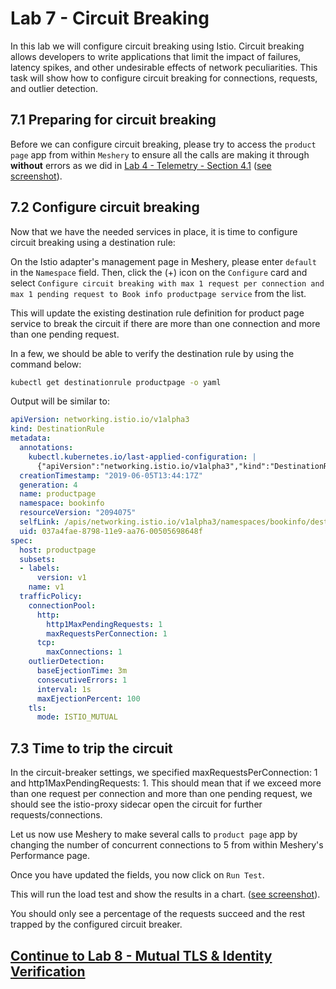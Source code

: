 # Lab 7 - Circuit Breaking

In this lab we will configure circuit breaking using Istio. Circuit breaking allows developers to write applications that limit the impact of failures, latency spikes, and other undesirable effects of network peculiarities. This task will show how to configure circuit breaking for connections, requests, and outlier detection.

## 7.1 Preparing for circuit breaking
Before we can configure circuit breaking, please try to access the `product page` app from within `Meshery` to ensure all the calls are making it through **without** errors as we did in [Lab 4 - Telemetry - Section 4.1](../lab-4/README.md) ([see screenshot](img/meshery_initial_load_test.png)).


## 7.2 Configure circuit breaking
Now that we have the needed services in place, it is time to configure circuit breaking using a destination rule:

<!-- ```sh
kubectl apply -f - <<EOF
apiVersion: networking.istio.io/v1alpha3
kind: DestinationRule
metadata:
  name: productpage
spec:
  host: productpage
  subsets:
  - labels:
      version: v1
    name: v1
  trafficPolicy:
    tls:
      mode: ISTIO_MUTUAL
    connectionPool:
      tcp:
        maxConnections: 1
      http:
        http1MaxPendingRequests: 1
        maxRequestsPerConnection: 1
    outlierDetection:
      consecutiveErrors: 1
      interval: 1s
      baseEjectionTime: 3m
      maxEjectionPercent: 100
EOF
``` -->

On the Istio adapter's management page in Meshery, please enter `default` in the `Namespace` field.
Then, click the (+) icon on the `Configure` card and select `Configure circuit breaking with max 1 request per connection and max 1 pending request to Book info productpage service` from the list. 

This will update the existing destination rule definition for product page service to break the circuit if there are more than one connection and more than one pending request.

In a few, we should be able to verify the destination rule by using the command below:

```sh
kubectl get destinationrule productpage -o yaml
```

Output will be similar to:
```yaml
apiVersion: networking.istio.io/v1alpha3
kind: DestinationRule
metadata:
  annotations:
    kubectl.kubernetes.io/last-applied-configuration: |
      {"apiVersion":"networking.istio.io/v1alpha3","kind":"DestinationRule","metadata":{"annotations":{},"name":"productpage","namespace":"bookinfo"},"spec":{"host":"productpage","subsets":[{"labels":{"version":"v1"},"name":"v1"}],"trafficPolicy":{"connectionPool":{"http":{"http1MaxPendingRequests":1,"maxRequestsPerConnection":1},"tcp":{"maxConnections":1}},"outlierDetection":{"baseEjectionTime":"3m","consecutiveErrors":1,"interval":"1s","maxEjectionPercent":100},"tls":{"mode":"ISTIO_MUTUAL"}}}}
  creationTimestamp: "2019-06-05T13:44:17Z"
  generation: 4
  name: productpage
  namespace: bookinfo
  resourceVersion: "2094075"
  selfLink: /apis/networking.istio.io/v1alpha3/namespaces/bookinfo/destinationrules/productpage
  uid: 037a4fae-8798-11e9-aa76-00505698648f
spec:
  host: productpage
  subsets:
  - labels:
      version: v1
    name: v1
  trafficPolicy:
    connectionPool:
      http:
        http1MaxPendingRequests: 1
        maxRequestsPerConnection: 1
      tcp:
        maxConnections: 1
    outlierDetection:
      baseEjectionTime: 3m
      consecutiveErrors: 1
      interval: 1s
      maxEjectionPercent: 100
    tls:
      mode: ISTIO_MUTUAL
```


## 7.3 Time to trip the circuit
In the circuit-breaker settings, we specified maxRequestsPerConnection: 1 and http1MaxPendingRequests: 1. This should mean that if we exceed more than one request per connection and more than one pending request, we should see the istio-proxy sidecar open the circuit for further requests/connections. 

Let us now use Meshery to make several calls to `product page` app by changing the number of concurrent connections to 5 from within Meshery's Performance page.

Once you have updated the fields, you now click on `Run Test`.

This will run the load test and show the results in a chart. ([see screenshot](img/meshery_cb_load_test.png)).

You should only see a percentage of the requests succeed and the rest trapped by the configured circuit breaker.

## [Continue to Lab 8 - Mutual TLS & Identity Verification](../lab-8/README.md)